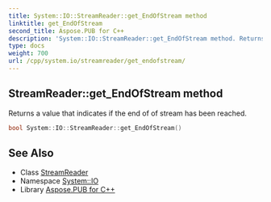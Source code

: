 ```yaml
---
title: System::IO::StreamReader::get_EndOfStream method
linktitle: get_EndOfStream
second_title: Aspose.PUB for C++
description: 'System::IO::StreamReader::get_EndOfStream method. Returns a value that indicates if the end of of stream has been reached in C++.'
type: docs
weight: 700
url: /cpp/system.io/streamreader/get_endofstream/
---
```

## StreamReader::get_EndOfStream method


Returns a value that indicates if the end of of stream has been reached.

```cpp
bool System::IO::StreamReader::get_EndOfStream()
```

## See Also

* Class [StreamReader](../)
* Namespace [System::IO](../../)
* Library [Aspose.PUB for C++](../../../)
